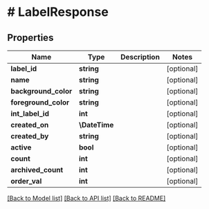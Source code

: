 # # LabelResponse

## Properties

Name | Type | Description | Notes
------------ | ------------- | ------------- | -------------
**label_id** | **string** |  | [optional]
**name** | **string** |  | [optional]
**background_color** | **string** |  | [optional]
**foreground_color** | **string** |  | [optional]
**int_label_id** | **int** |  | [optional]
**created_on** | **\DateTime** |  | [optional]
**created_by** | **string** |  | [optional]
**active** | **bool** |  | [optional]
**count** | **int** |  | [optional]
**archived_count** | **int** |  | [optional]
**order_val** | **int** |  | [optional]

[[Back to Model list]](../../README.md#models) [[Back to API list]](../../README.md#endpoints) [[Back to README]](../../README.md)
